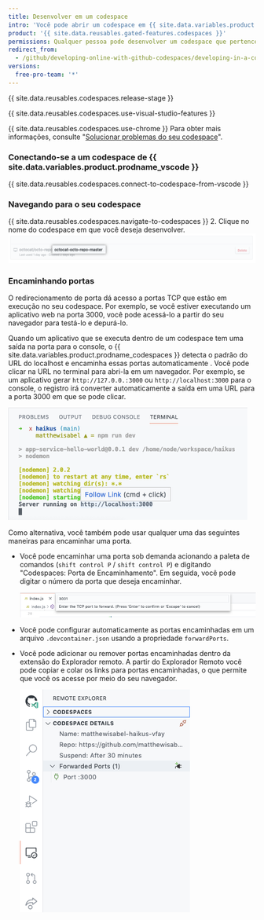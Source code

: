 ```yaml
---
title: Desenvolver em um codespace
intro: 'Você pode abrir um codespace em {{ site.data.variables.product.product_name }} e, em seguida, desenvolver usando os recursos do {{ site.data.variables.product.prodname_vscode }}.'
product: '{{ site.data.reusables.gated-features.codespaces }}'
permissions: Qualquer pessoa pode desenvolver um codespace que pertence à sua conta de usuário.
redirect_from:
  - /github/developing-online-with-github-codespaces/developing-in-a-codespace
versions:
  free-pro-team: '*'
---
```


{{ site.data.reusables.codespaces.release-stage }}

{{ site.data.reusables.codespaces.use-visual-studio-features }}

{{ site.data.reusables.codespaces.use-chrome }} Para obter mais informações, consulte "[Solucionar problemas do seu codespace](/github/developing-online-with-codespaces/troubleshooting-your-codespace)".

### Conectando-se a um codespace de {{ site.data.variables.product.prodname_vscode }}
{{ site.data.reusables.codespaces.connect-to-codespace-from-vscode }}

### Navegando para o seu codespace
{{ site.data.reusables.codespaces.navigate-to-codespaces }}
2. Clique no nome do codespace em que você deseja desenvolver. ![Nome do codespace](/assets/images/help/codespaces/click-name-codespace.png)

### Encaminhando portas

O redirecionamento de porta dá acesso a portas TCP que estão em execução no seu codespace. Por exemplo, se você estiver executando um aplicativo web na porta 3000, você pode acessá-lo a partir do seu navegador para testá-lo e depurá-lo.

Quando um aplicativo que se executa dentro de um codespace tem uma saída na porta para o console, o {{ site.data.variables.product.prodname_codespaces }} detecta o padrão do URL do localhost e encaminha essas portas automaticamente . Você pode clicar na URL no terminal para abri-la em um navegador. Por exemplo, se um aplicativo gerar `http://127.0.0.:3000` ou `http://localhost:3000` para o console, o registro irá converter automaticamente a saída em uma URL para a porta 3000 em que se pode clicar.

![Encaminhamento automático da porta](/assets/images/help/codespaces/automatic-port-forwarding.png)

Como alternativa, você também pode usar qualquer uma das seguintes maneiras para encaminhar uma porta.

* Você pode encaminhar uma porta sob demanda acionando a paleta de comandos (`shift control P` / `shift control P`) e digitando "Codespaces: Porta de Encaminhamento". Em seguida, você pode digitar o número da porta que deseja encaminhar.

    ![Paleta de comando para o encaminhamento de portas](/assets/images/help/codespaces/command-palette-port-forwarding.png)

* Você pode configurar automaticamente as portas encaminhadas em um arquivo `.devcontainer.json` usando a propriedade `forwardPorts`.

* Você pode adicionar ou remover portas encaminhadas dentro da extensão do Explorador remoto. A partir do Explorador Remoto você pode copiar e colar os links para portas encaminhadas, o que permite que você os acesse por meio do seu navegador.

    ![Encaminhamento de portas para o Explorador Remoto](/assets/images/help/codespaces/remote-explorer-port-forwarding.png)
